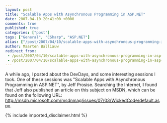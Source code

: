 ```yaml
---
layout: post
title: "Scalable Apps with Asynchronous Programming in ASP.NET"
date: 2007-04-10 20:41:00 +0000
comments: true
published: true
categories: ["post"]
tags: ["General", "CSharp", "ASP.NET"]
alias: ["/post/2007/04/10/scalable-apps-with-asynchronous-programming-in-asp-net.aspx"]
author: Maarten Balliauw
redirect_from:
 - /post/2007/04/10/scalable-apps-with-asynchronous-programming-in-asp-net.aspx.html
 - /post/2007/04/10/scalable-apps-with-asynchronous-programming-in-asp-net.aspx.html
---
```

<p>A while ago, I posted about the DevDays, and some interesting sessions I took. One of these sessions was "Scalable Apps with Asynchronous Programming in ASP.NET", by Jeff Prosise. Searching the Internet, I found that Jeff also published an article on this subject on MSDN, which can be found on the following URL: <a href="http://msdn.microsoft.com/msdnmag/issues/07/03/WickedCode/default.aspx" mce_href="http://msdn.microsoft.com/msdnmag/issues/07/03/WickedCode/default.aspx">http://msdn.microsoft.com/msdnmag/issues/07/03/WickedCode/default.aspx</a>.</p>
{% include imported_disclaimer.html %}
